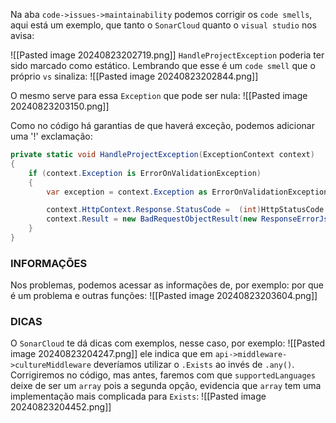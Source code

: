 Na aba  `code->issues->maintainability` podemos corrigir os `code smells`, aqui está um exemplo, que tanto o `SonarCloud` quanto o `visual studio` nos avisa:

![[Pasted image 20240823202719.png]]
`HandleProjectException` poderia ter sido marcado como estático. Lembrando que esse é um `code smell` que o próprio `vs` sinaliza:
![[Pasted image 20240823202844.png]]

O mesmo serve para essa `Exception` que pode ser nula:
![[Pasted image 20240823203150.png]]

Como no código há garantias de que haverá exceção, podemos adicionar uma '!' exclamação:
```csharp
private static void HandleProjectException(ExceptionContext context)
{
    if (context.Exception is ErrorOnValidationException)
    {
        var exception = context.Exception as ErrorOnValidationException;

        context.HttpContext.Response.StatusCode =  (int)HttpStatusCode.BadRequest;
        context.Result = new BadRequestObjectResult(new ResponseErrorJson(exception!.ErrorMessages));
    }
}
```

### INFORMAÇÕES
Nos problemas, podemos acessar as informações de, por exemplo: por que é um problema e outras funções:
![[Pasted image 20240823203604.png]]

### DICAS
O `SonarCloud` te dá dicas com exemplos, nesse caso, por exemplo:
![[Pasted image 20240823204247.png]]
ele indica que em `api->middleware->cultureMiddleware` deveríamos utilizar o `.Exists` ao invés de `.any()`.
Corrigiremos no código, mas antes, faremos com que `supportedLanguages` deixe de ser um `array` pois a segunda opção, evidencia que `array` tem uma implementação mais complicada para `Exists`:
![[Pasted image 20240823204452.png]]